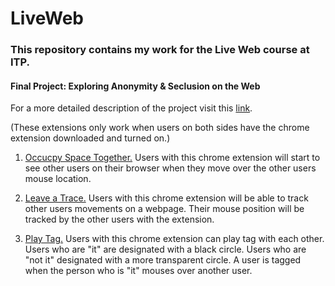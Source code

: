 # LiveWeb


### This repository contains my work for the Live Web course at ITP.





#### Final Project: Exploring Anonymity & Seclusion on the Web
For a more detailed description of the project visit this [link](#).

(These extensions only work when users on both sides have the chrome extension downloaded and turned on.)

1. [Occucpy Space Together.](https://github.com/evapphilips/LiveWeb/tree/master/finalProject/version3-occupySpace)
Users with this chrome extension will start to see other users on their browser when they move over the other users mouse location. 

2. [Leave a Trace.](https://github.com/evapphilips/LiveWeb/tree/master/finalProject/version4-trace)
Users with this chrome extension will be able to track other users movements on a webpage.  Their mouse position will be tracked by the other users with the extension.

3. [Play Tag.](https://github.com/evapphilips/LiveWeb/tree/master/finalProject/version5-tag)
Users with this chrome extension can play tag with each other. Users who are "it" are designated with a black circle.  Users who are "not it" designated with a more transparent circle. A user is tagged when the person who is "it" mouses over another user.
